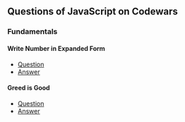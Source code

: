 ## Questions of JavaScript on Codewars

### Fundamentals

#### Write Number in Expanded Form

- [Question](https://www.codewars.com/kata/5842df8ccbd22792a4000245/train/javascript)
- [Answer](https://github.com/XuQuan-nikkkki/codewars/blob/master/Write%20Number%20in%20Expanded%20Form.md)



#### Greed is Good

- [Question](https://www.codewars.com/kata/5270d0d18625160ada0000e4/solutions/javascript)
- [Answer](https://github.com/XuQuan-nikkkki/codewars/blob/master/Greed%20is%20Good.md)

